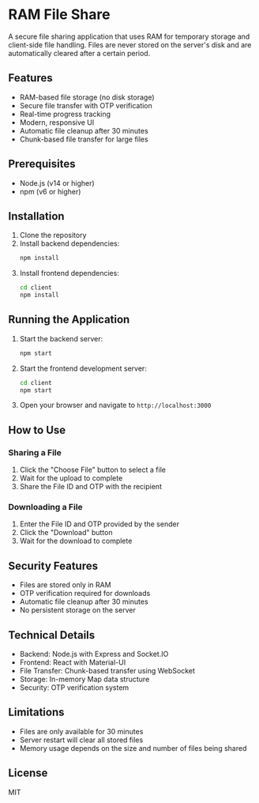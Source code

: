 # RAM File Share

A secure file sharing application that uses RAM for temporary storage and client-side file handling. Files are never stored on the server's disk and are automatically cleared after a certain period.

## Features

- RAM-based file storage (no disk storage)
- Secure file transfer with OTP verification
- Real-time progress tracking
- Modern, responsive UI
- Automatic file cleanup after 30 minutes
- Chunk-based file transfer for large files

## Prerequisites

- Node.js (v14 or higher)
- npm (v6 or higher)

## Installation

1. Clone the repository
2. Install backend dependencies:
   ```bash
   npm install
   ```
3. Install frontend dependencies:
   ```bash
   cd client
   npm install
   ```

## Running the Application

1. Start the backend server:
   ```bash
   npm start
   ```

2. Start the frontend development server:
   ```bash
   cd client
   npm start
   ```

3. Open your browser and navigate to `http://localhost:3000`

## How to Use

### Sharing a File

1. Click the "Choose File" button to select a file
2. Wait for the upload to complete
3. Share the File ID and OTP with the recipient

### Downloading a File

1. Enter the File ID and OTP provided by the sender
2. Click the "Download" button
3. Wait for the download to complete

## Security Features

- Files are stored only in RAM
- OTP verification required for downloads
- Automatic file cleanup after 30 minutes
- No persistent storage on the server

## Technical Details

- Backend: Node.js with Express and Socket.IO
- Frontend: React with Material-UI
- File Transfer: Chunk-based transfer using WebSocket
- Storage: In-memory Map data structure
- Security: OTP verification system

## Limitations

- Files are only available for 30 minutes
- Server restart will clear all stored files
- Memory usage depends on the size and number of files being shared

## License

MIT 
